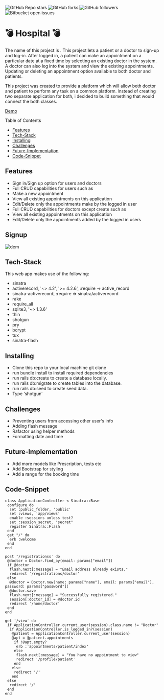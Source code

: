 ![GitHub Repo stars](https://img.shields.io/github/stars/nabilhayet/Restaurant) ![GitHub forks](https://img.shields.io/github/forks/nabilhayet/Restaurant) ![GitHub followers](https://img.shields.io/github/followers/nabilhayet) ![Bitbucket open issues](https://img.shields.io/bitbucket/issues/nabilhayet/Restaurant)                                          
                                        <h1>:bomb: Hospital :bomb: </h1>
                                                      
The name of this project is . This project lets a patient or a doctor to sign-up and log-in. After logged in, a patient can make an appointment on a particular date at a fixed time by selecting an existing doctor in the system. A doctor can also log into the system and view the existing appointments. Updating or deleting an appointment option available to both doctor and patients.

<p>This project was created to provide a platform which will allow both doctor and patient to perform any task on a common platform. Instead of creating two separate application for both, i decided to build something that would connect the both classes.</p>

<a href="https://www.youtube.com/watch?v=UWaRqHpO8fU&t=2s">Demo</a>

Table of Contents
- [Features](#features)
- [Tech-Stack](#tech-stack)
- [Installing](#installing)
- [Challenges](#challenges)
- [Future-Implementation](#future-implementation)
- [Code-Snippet](#code-snippet)
                               
## Features
<ul>
  <li>Sign in/Sign up option for users and doctors</li>
  <li>Full CRUD capabilities for users such as</li>
  <li>Make a new appointment</li>
  <li>View all existing appointments on this application</li>
  <li>Edit/Delete only the appointments make by the logged in user</li>
  <li>Full CRUD capabilities for doctors except create such as</li>
  <li>View all existing appointments on this application</li>
  <li>Edit/Delete only the appointments added by the logged in users</li>
</ul>

## Signup 

![dem](https://user-images.githubusercontent.com/33500404/109376302-97f5ee00-7891-11eb-89aa-6fdfd054c8c9.gif)


## Tech-Stack
<p>This web app makes use of the following:</p>

* sinatra
* activerecord, '~> 4.2', '>= 4.2.6', :require => active_record
* sinatra-activerecord, :require => sinatra/activerecord
* rake
* require_all
* sqlite3, '~> 1.3.6'
* thin
* shotgun
* pry
* bcrypt
* tux
* sinatra-flash

## Installing
<ul>
   <li> Clone this repo to your local machine git clone <this-repo-url></li>
   <li> run bundle install to install required dependencies</li>
   <li> run rails db:create to create a database locally.</li>
   <li> run rails db:migrate to create tables into the database.</li>
   <li> run rails db:seed to create seed data.</li>
   <li> Type 'shotgun'</li>
</ul>
        
## Challenges
<ul>
  <li> Preventing users from accessing other user's info</li>
  <li> Adding flash message</li>
  <li> Rafactor using helper methods</li>
  <li> Formatting date and time </li>
</ul>

## Future-Implementation
<ul>
  <li> Add more models like Prescription, tests etc</li>
  <li> Add Bootstrap for styling</li>
  <li> Add a range for the booking time</li>
</ul>

## Code-Snippet 

```
class ApplicationController < Sinatra::Base
 configure do
  set :public_folder, 'public'
  set :views, 'app/views'
  enable :sessions unless test?
  set :session_secret, "secret"
  register Sinatra::Flash
 end
 get "/" do
  erb :welcome
 end
end
```

```
post '/registrationss' do
 @doctor = Doctor.find_by(email: params["email"])
 if @doctor
  flash.next[:message] = "Email address already exists."
  redirect '/registrations/doctor'
 else
  @doctor = Doctor.new(name: params["name"], email: params["email"], password: params["password"])
  @doctor.save
  flash.next[:message] = "Successfully registered."
  session[:doctor_id] = @doctor.id
  redirect '/home/doctor'
 end
end
```

```
get '/view' do
 if ApplicationController.current_user(session).class.name != "Doctor"
  if ApplicationController.is_logged_in?(session)
   @patient = ApplicationController.current_user(session)
   @apt = @patient.appointments
    if !@apt.empty?
     erb :'appointments/patient/index'
    else
     flash.next[:message] = "You have no appointment to view"
     redirect '/profile/patient'
    end
   else
    redirect '/'
   end
 else
  redirect '/'
 end
end
```





